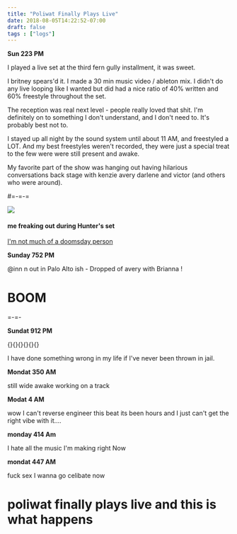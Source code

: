 ```yaml
---
title: "Poliwat Finally Plays Live"
date: 2018-08-05T14:22:52-07:00
draft: false
tags : ["logs"]
---
```

**Sun 223 PM**

I played a live set at the third fern gully installment, it was sweet.

I britney spears'd it. I made a 30 min music video / ableton mix. I didn't do any live looping like I wanted but did had a nice ratio of 40% written and 60% freestyle throughout the set.

The reception was real next level - people really loved that shit. I'm definitely on to something I don't understand, and I don't need to. It's probably best not to.

I stayed up all night by the sound system until about 11 AM, and freestyled a LOT. And my best freestyles weren't recorded, they were just a special treat to the few were were still present and awake.

My favorite part of the show was hanging out having hilarious conversations back stage with kenzie avery darlene and victor (and others who were around).

#=-=-=

<img src="/images/huntermichaelfern3.jpg">

#### me freaking out during Hunter's set



<a href="https://www.hkhinc.com/newmexico/albuquerque/doomsday/">I'm not much of a doomsday person</a>




**Sunday 752 PM**

@inn n out in Palo Alto ish - Dropped of avery with Brianna !

# BOOM



=-=-










**Sundat 912 PM**

{}{}{}{}{}{}

I have done something wrong in my life if I've never been thrown in jail.


**Mondat 350 AM**

still wide awake
working on a track



**Modat 4 AM**

wow I can't reverse engineer this beat its been hours and I just can't get the right vibe with it....


**monday 414 Am**

I hate all the music I'm making right Now



**mondat 447 AM**

fuck sex I wanna go celibate now

# poliwat finally plays live and this is what happens

